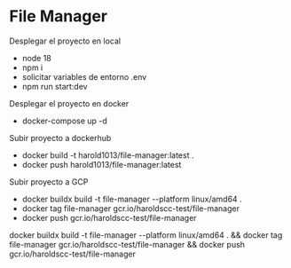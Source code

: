 
# File Manager
Desplegar el proyecto en local
- node 18
- npm i
- solicitar variables de entorno .env
- npm run start:dev


Desplegar el proyecto en docker
- docker-compose up -d


Subir proyecto a dockerhub
- docker build -t harold1013/file-manager:latest .
- docker push harold1013/file-manager:latest 

Subir proyecto a GCP
- docker buildx build -t file-manager --platform linux/amd64 .
- docker tag file-manager gcr.io/haroldscc-test/file-manager
- docker push gcr.io/haroldscc-test/file-manager


docker buildx build -t file-manager --platform linux/amd64 . && docker tag file-manager gcr.io/haroldscc-test/file-manager && docker push gcr.io/haroldscc-test/file-manager